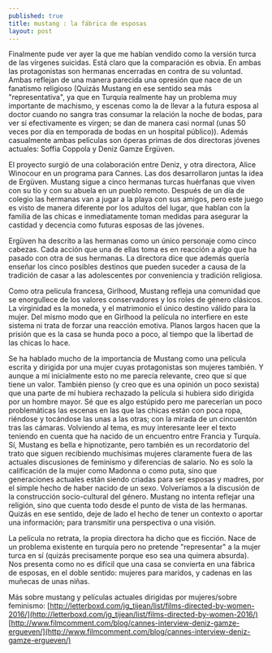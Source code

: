 ```yaml
---
published: true
title: mustang : la fábrica de esposas 
layout: post
---
```

Finalmente pude ver ayer la que me habían vendido como la versión turca de las vírgenes suicidas. Está claro que la comparación es obvia. En ambas las protagonistas son hermanas encerradas en contra de su voluntad. Ambas reflejan de una manera parecida una opresión que nace de un fanatismo religioso (Quizás Mustang en ese sentido sea más "representativa", ya que en Turquía realmente hay un problema muy importante de machismo, y escenas como la de llevar a la futura esposa al doctor cuando no sangra tras consumar la relación la noche de bodas, para ver si efectivamente es virgen; se dan de manera casi normal (unas 50 veces por día en temporada de bodas en un hospital público)). Además casualmente ambas películas son óperas primas de dos directoras jóvenes actuales: Soffia Coppola y Deniz Gamze Ergüven.

El proyecto surgió de una colaboración entre Deniz, y otra directora, Alice Winocour en un programa para Cannes. Las dos desarrollaron juntas la idea de Ergüven. Mustang sigue a cinco hermanas turcas huérfanas que viven con su tío y con su abuela en un pueblo remoto. Después de un día de colegio las hermanas van a jugar a la playa con sus amigos, pero este juego es visto de manera diferente por los adultos del lugar, que hablan con la familia de las chicas  e inmediatamente toman medidas para asegurar la castidad y decencia como futuras esposas de las jóvenes.  

Ergüven ha descrito a las hermanas como un único personaje como cinco cabezas. Cada acción que una de ellas toma es en reacción a algo que ha pasado con otra de sus hermanas. La directora dice que además quería enseñar los cinco posibles destinos que pueden suceder a causa de la tradición de casar a las adolescentes por conveniencia y tradición religiosa. 

Como otra pelicula francesa, Girlhood, Mustang refleja una comunidad que se enorgullece de los valores conservadores y los roles de género clásicos. La virginidad es la moneda, y el matrimonio el único destino válido para la mujer. Del mismo modo que en Girlhood la película no interfiere en este sistema ni trata de forzar una reacción emotiva. Planos largos hacen que la prisión que es la casa se hunda poco a poco, al tiempo que la libertad de las chicas lo hace. 

Se ha hablado mucho de la importancia de Mustang como una película escrita y dirigida por una mujer cuyas protagonistas son mujeres también. Y aunque a mí inicialmente esto no me parecía relevante, creo que sí que tiene un valor. También pienso (y creo que es una opinión un poco sexista) que una parte de mí hubiera rechazado la película si hubiera sido dirigida por un hombre mayor. Sé que es algo estúpido pero me parecerían un poco problemáticas las escenas en las que las chicas están con poca ropa, riéndose y tocándose las unas a las otras; con la mirada de un cincuentón tras las cámaras. Volviendo al tema, es muy interesante leer el texto teniendo en cuenta que ha nacido de un encuentro entre Francia y Turquía. Sí, Mustang es bella e hipnotizante, pero también es un recordatorio del trato que siguen recibiendo muchísimas mujeres  claramente fuera de las actuales discusiones de feminismo y diferencias de salario. No es solo la calificación de la mujer como Madonna o como puta, sino que generaciones actuales están siendo criadas para ser esposas y madres, por el simple hecho de haber nacido de un sexo. Volveríamos a la discusión de la construcción socio-cultural del género. Mustang no intenta reflejar una religión, sino que cuenta todo desde el punto de vista de las hermanas. Quizás en ese sentido, deje de lado el hecho de tener un contexto o aportar una información; para transmitir una perspectiva o una visión.

La película no retrata, la propia directora ha dicho que es ficción. Nace de un problema existente en turquía pero no pretende "representar" a la mujer turca en sí (quizás precisamente porque eso sea una quimera absurda). Nos presenta como no es difícil que una casa se convierta en una fábrica de esposas, en el doble sentido: mujeres para maridos, y cadenas en las muñecas de unas niñas. 


Más sobre mustang y películas actuales dirigidas por mujeres/sobre feminismo: 
[http://letterboxd.com/jg_tijean/list/films-directed-by-women-2016/](http://letterboxd.com/jg_tijean/list/films-directed-by-women-2016/)
[http://www.filmcomment.com/blog/cannes-interview-deniz-gamze-ergueven/](http://www.filmcomment.com/blog/cannes-interview-deniz-gamze-ergueven/)